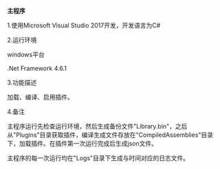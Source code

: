 **主程序**

1.使用Microsoft Visual Studio 2017开发，开发语言为C#

2.运行环境

windows平台

.Net Framework 4.6.1

3.功能描述

加载、编译、启用插件。

4.备注

主程序运行先检查运行环境，然后生成备份文件"Library.bin"，之后从"Plugins"目录获取插件，编译生成文件存放在"CompiledAssemblies"目录下，加载插件。在插件第一次运行完成后生成json文件。

主程序的每一次运行均在"Logs"目录下生成与时间对应的日志文件。